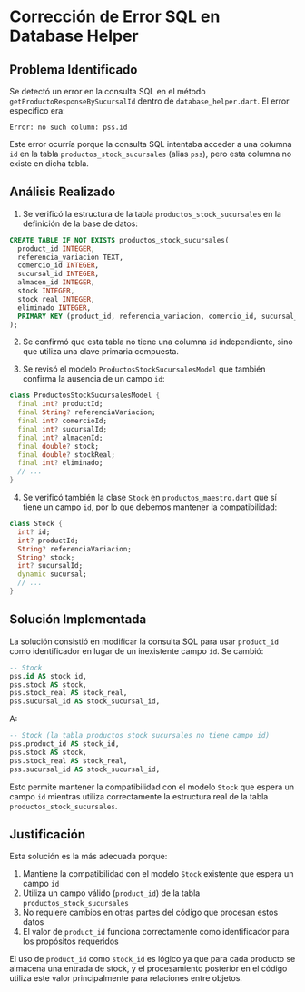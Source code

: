 # Corrección de Error SQL en Database Helper

## Problema Identificado

Se detectó un error en la consulta SQL en el método `getProductoResponseBySucursalId` dentro de `database_helper.dart`. El error específico era:

```
Error: no such column: pss.id
```

Este error ocurría porque la consulta SQL intentaba acceder a una columna `id` en la tabla `productos_stock_sucursales` (alias `pss`), pero esta columna no existe en dicha tabla.

## Análisis Realizado

1. Se verificó la estructura de la tabla `productos_stock_sucursales` en la definición de la base de datos:
```sql
CREATE TABLE IF NOT EXISTS productos_stock_sucursales(
  product_id INTEGER,
  referencia_variacion TEXT,
  comercio_id INTEGER,
  sucursal_id INTEGER,
  almacen_id INTEGER,
  stock INTEGER,
  stock_real INTEGER,
  eliminado INTEGER,
  PRIMARY KEY (product_id, referencia_variacion, comercio_id, sucursal_id, almacen_id)
);
```

2. Se confirmó que esta tabla no tiene una columna `id` independiente, sino que utiliza una clave primaria compuesta.

3. Se revisó el modelo `ProductosStockSucursalesModel` que también confirma la ausencia de un campo `id`:
```dart
class ProductosStockSucursalesModel {
  final int? productId;
  final String? referenciaVariacion;
  final int? comercioId;
  final int? sucursalId;
  final int? almacenId;
  final double? stock;
  final double? stockReal;
  final int? eliminado;
  // ...
}
```

4. Se verificó también la clase `Stock` en `productos_maestro.dart` que sí tiene un campo `id`, por lo que debemos mantener la compatibilidad:
```dart
class Stock {
  int? id;
  int? productId;
  String? referenciaVariacion;
  String? stock;
  int? sucursalId;
  dynamic sucursal;
  // ...
}
```

## Solución Implementada

La solución consistió en modificar la consulta SQL para usar `product_id` como identificador en lugar de un inexistente campo `id`. Se cambió:

```sql
-- Stock
pss.id AS stock_id,
pss.stock AS stock,
pss.stock_real AS stock_real,
pss.sucursal_id AS stock_sucursal_id,
```

A:

```sql
-- Stock (la tabla productos_stock_sucursales no tiene campo id)
pss.product_id AS stock_id,
pss.stock AS stock,
pss.stock_real AS stock_real,
pss.sucursal_id AS stock_sucursal_id,
```

Esto permite mantener la compatibilidad con el modelo `Stock` que espera un campo `id` mientras utiliza correctamente la estructura real de la tabla `productos_stock_sucursales`.

## Justificación

Esta solución es la más adecuada porque:

1. Mantiene la compatibilidad con el modelo `Stock` existente que espera un campo `id`
2. Utiliza un campo válido (`product_id`) de la tabla `productos_stock_sucursales`
3. No requiere cambios en otras partes del código que procesan estos datos
4. El valor de `product_id` funciona correctamente como identificador para los propósitos requeridos

El uso de `product_id` como `stock_id` es lógico ya que para cada producto se almacena una entrada de stock, y el procesamiento posterior en el código utiliza este valor principalmente para relaciones entre objetos.